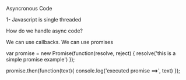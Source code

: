 



Asyncronous Code


1- Javascript is single threaded



How do we handle async code?

We can use callbacks.
We can use promises

var promise = new Promise(function(resolve, reject) {
    resolve('this is a simple promise example')
});

promise.then(function(text){
    console.log('executed promise ==>', text)
});
